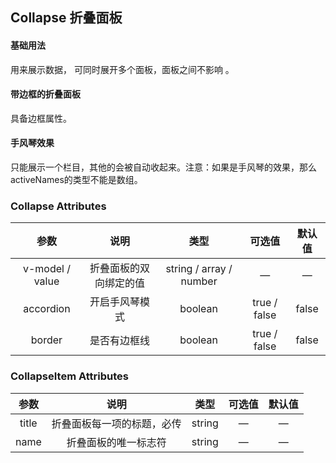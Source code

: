 ## Collapse 折叠面板

#### 基础用法

用来展示数据， 可同时展开多个面板，面板之间不影响 。

<base-code>

<template slot="display">

<collapse-exam1></collapse-exam1>

</template>

<template>

```vue
<template>
	<m-collapse v-model="activeNames">
		<m-collapse-item name="1" title="第一段文字  First">
			第一段文字  First paragraph
		</m-collapse-item>
		<m-collapse-item name="2" title="第二段文字  Second">
			第二段文字  Second paragraph
		</m-collapse-item>
		<m-collapse-item name="3" title="第三段文字  Third">
			第三段文字  Third paragraph
		</m-collapse-item>
		<m-collapse-item name="4" title="第四段文字  Fourth">
			第四段文字  Fourth paragraph
		</m-collapse-item>
	</m-collapse>
</template>

<script>
export default {
	data() {
		return {
			/* 默认展开栏，数组的值为name值 */ 
			activeNames: []
		}
	}
}
</script>
```

</template>

</base-code>







#### 带边框的折叠面板

具备边框属性。

<base-code>

<template slot="display">

<collapse-exam2></collapse-exam2>

</template>

<template>

```vue
<template>
	<m-collapse v-model="activeNames" border>
		<m-collapse-item name="1" title="礼记·大学">
			<p>物格而后知至，知至而后意诚，意诚而后心正，心正而后身修，身修而后家齐，家齐而后国治，国治而后天下平。</p>
		</m-collapse-item>
		<m-collapse-item name="2" title="孟子·离娄章句上">
			<p>行有不得者，皆反求诸己，其身正而天下归之。</p>
		</m-collapse-item>
		<m-collapse-item name="3" title="庄子·内篇·大宗师">
			<p>泉涸，鱼相与处于陆，相呴以湿，相濡以沫，不如相忘于江湖。</p>
		</m-collapse-item>
		<m-collapse-item name="4" title="论语·子罕篇">
			<p>逝者如斯夫！不舍昼夜。</p>
		</m-collapse-item>
		<m-collapse-item name="5" title="晋书·宣帝纪">
			<p>积善三年，知之者少，为恶一日，闻于天下</p>
		</m-collapse-item>
	</m-collapse>
</template>

<script>
export default {
	data() {
		return {
			// 默认展开栏，数组的值为name值
			activeNames: ['4']
		}
	}
}
</script>
```

</template>

</base-code>







#### 手风琴效果

只能展示一个栏目，其他的会被自动收起来。注意：如果是手风琴的效果，那么activeNames的类型不能是数组。

<base-code>

<template slot="display">

<collapse-exam3></collapse-exam3>

</template>

<template>

```vue
<template>
	<m-collapse v-model="activeNames" border accordion>
		<m-collapse-item name="1" title="第一句话">
			<p>可以选择不说真话，但一定不能说假话。</p>
		</m-collapse-item>
		<m-collapse-item name="2" title="第二句话">
			<p> 命运决定谁会进入我们的生活，内心决定我们与谁并肩。</p>
		</m-collapse-item>
		<m-collapse-item name="3" title="第三句话">
			<p>当斧头来到树林里的时候，好多树都说，至少它的把手是我们自己人。</p>
		</m-collapse-item>
		<m-collapse-item name="4" title="第四句话">
			<p>下面我简单说两句。</p>
		</m-collapse-item>
	</m-collapse>
</template>

<script>
export default {
	data() {
		return {
			// 默认展开栏，数组的值为name值
			activeNames: []
		}
	}
}
</script>
```

</template>

</base-code>






### Collapse  Attributes

|      参数       |          说明          |          类型           |    可选值    | 默认值 |
| :-------------: | :--------------------: | :---------------------: | :----------: | :----: |
| v-model / value | 折叠面板的双向绑定的值 | string / array / number |      —       |   —    |
|    accordion    |     开启手风琴模式     |         boolean         | true / false | false  |
|     border      |      是否有边框线      |         boolean         | true / false | false  |


### CollapseItem  Attributes

| 参数  |            说明            |  类型  | 可选值 | 默认值 |
| :---: | :------------------------: | :----: | :----: | :----: |
| title | 折叠面板每一项的标题，必传 | string |   —    |   —    |
| name  |    折叠面板的唯一标志符    | string |   —    |   —    |
